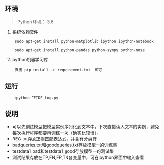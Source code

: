 ## 环境

> Python 环境： 3.6

1. 系统依赖软件

        sudo apt-get install python-matplotlib ipython ipython-notebook

        sudo apt-get install python-pandas python-sympy python-nose

2. python机器学习库

        直接 pip install -r requirement.txt  即可

## 运行

        ipython TFIDF_Log.py

## 说明

+ 可以先训练模型把模型实例序列化到文本中，下次直接读入文本的实例，避免每次执行程序都要再训练一次（确实比较慢）。
+ REG.txt存放正则匹配表达式，并含有分类行
+ badqueries.txt和goodqueries.txt存放模型一的训练集
+ testdata1_bad和testdata1_good存放模型一的测试集
+ 测试结果存放在TP,FN,FP,TN各变量中，可在ipython界面中输入查看

